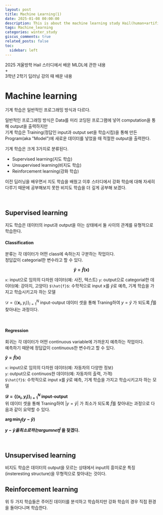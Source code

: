 ```yaml
---
layout: post
title: Machine Learning(1)
date: 2025-01-08 00:00:00
description: This is about the machine learning study Hail(human+artificial intelligence lab).
tags: Machine_learning 
categories: winter_study
giscus_comments: true
related_posts: false
toc:
  sidebar: left
---
```


2025 겨울방학 Hail 스터디에서 배운 MLDL에 관한 내용   
+   
3학년 2학기 딥러닝 강의 때 배운 내용   


# Machine learning 

기계 학습은 일반적인 프로그래밍 방식과 다르다.   

일반적인 프로그래밍 방식은 Data를 미리 코딩된 프로그램에 넣어 computation을 통해 output을 출력하지만   
기계 학습은 Training(정답인 input과 output set을 학습시킴)을 통해 만든 Program(aka "Model")에 새로운 데이터를 넣었을 때 적절한 output을 출력한다.





기계 학습은 크게 3가지로 분류된다.

- Supervised learning(지도 학습)
- Unsupervised learning(비지도 학습)
- Reinforcement learning(강화 학습)   

이전 딥러닝을 배우면서 지도 학습을 배웠고 이후 스터디에서 강화 학습에 대해 자세히 다루기 때문에 공부해보지 못한 비지도 학습을 더 깊게 공부해 보겠다.

<br>

## Supervised learning

지도 학습은 데이터의 input과 output을 아는 상태에서 둘 사이의 관계를 유형적으로 학습한다.   

#### Classification

분류는 각 데이터가 어떤 class에 속하는지 구분하는 작업이다.   
정답값이 categorial한 변수라고 할 수 있다.


**$$\hat{y} = \hat{f}(\mathbf{x})$$**


`x`: input으로 임의의 다차원 데이터(예: 사진, 텍스트)
`y`: output으로 categorial한 데이터(예: 강아지, 고양이)
`$\hat{f}$`: 수학적으로 input x를 $\hat{y}$로 예측, 기계 학습을 가지고 학습시키고자 하는 모델

$\mathcal{D} = \{(\mathbf{x}_i, y_i)\}_{i=1}^N$ input-output 데이터 셋을 통해 Traning하여 $y = \hat{y}$ 가 되도록 $\hat{f}$를 찾아내는 과정이다.

<br>

#### Regression

회귀는 각 데이터가 어떤 continuous variable에 가까운지 예측하는 작업이다.   
예측하기 때문에 정답값이 continuous한 변수라고 할 수 있다.

**$\hat{y} = \hat{f}(\mathbf{x})$**   

`x`: input으로 임의의 다차원 데이터(예: 자동차의 다양한 정보)   
`y`: output으로 continuos한 데이터(예: 자동차의 출력, 가격)   
` $\hat{f}$ `: 수학적으로 input x를 $\hat{y}$로 예측, 기계 학습을 가지고 학습시키고자 하는 모델   

**$\mathcal{D} = \{(\mathbf{x}_i, y_i)\}_{i=1}^N$ input-output**   
위 데이터 셋을 통해 Traning하여 $|y = \hat{y}|$ 가 최소가 되도록 $\hat{f}$를 찾아내는 과정으로 다음과 같이 요약할 수 있다.   


**$\arg\min_{\hat{f}} (y - \hat{y})$**   

**$y - \hat{y} 을 최소로 하는 argumnet \hat{f}$ 을 찾겠다.**

<br>

## Unsupervised learning

비지도 학습은 데이터의 output을 모르는 상태에서 input의 흥미로운 특징(insteresting structure)을 무형적으로 찾아내는 것이다. 



## Reinforcement learning

위 두 가지 학습들은 주어진 데이터를 분석하고 학습하지만 강화 학습의 경우 직접 환경을 돌아다니며 학습한다.